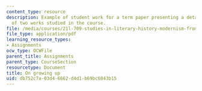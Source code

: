 ```yaml
---
content_type: resource
description: Example of student work for a term paper presenting a detailed comparison
  of two works studied in the course.
file: /media/courses/21l-709-studies-in-literary-history-modernism-from-nietzsche-to-fellini-fall-2010/db752c7a03d46662d4d1b69bc6843b15_MIT21L_709F10_assn03.pdf
file_type: application/pdf
learning_resource_types:
- Assignments
ocw_type: OCWFile
parent_title: Assignments
parent_type: CourseSection
resourcetype: Document
title: On growing up
uid: db752c7a-03d4-6662-d4d1-b69bc6843b15
---
```

